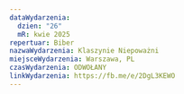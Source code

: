 ```yaml
---
dataWydarzenia:
  dzien: "26"
  mR: kwie 2025
repertuar: Biber
nazwaWydarzenia: Klaszynie Niepoważni
miejsceWydarzenia: Warszawa, PL
czasWydarzenia: ODWOŁANY
linkWydarzenia: https://fb.me/e/2DgL3KEWO
---
```

